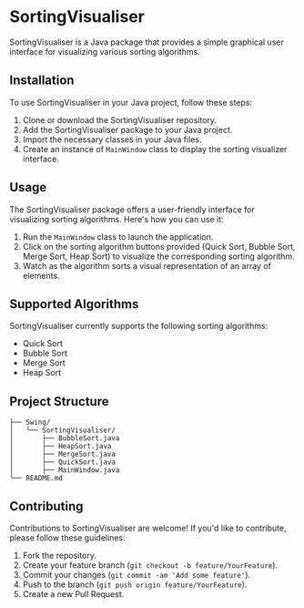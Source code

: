# SortingVisualiser

SortingVisualiser is a Java package that provides a simple graphical user interface for visualizing various sorting algorithms.

## Installation

To use SortingVisualiser in your Java project, follow these steps:

1. Clone or download the SortingVisualiser repository.
2. Add the SortingVisualiser package to your Java project.
3. Import the necessary classes in your Java files.
4. Create an instance of `MainWindow` class to display the sorting visualizer interface.

## Usage

The SortingVisualiser package offers a user-friendly interface for visualizing sorting algorithms. Here's how you can use it:

1. Run the `MainWindow` class to launch the application.
2. Click on the sorting algorithm buttons provided (Quick Sort, Bubble Sort, Merge Sort, Heap Sort) to visualize the corresponding sorting algorithm.
3. Watch as the algorithm sorts a visual representation of an array of elements.

## Supported Algorithms

SortingVisualiser currently supports the following sorting algorithms:

- Quick Sort
- Bubble Sort
- Merge Sort
- Heap Sort

## Project Structure
```
├── Swing/
│   └── SortingVisualiser/
│       ├── BubbleSort.java
│       ├── HeapSort.java
│       ├── MergeSort.java
│       ├── QuickSort.java
│       ├── MainWindow.java
└── README.md
```


## Contributing

Contributions to SortingVisualiser are welcome! If you'd like to contribute, please follow these guidelines:

1. Fork the repository.
2. Create your feature branch (`git checkout -b feature/YourFeature`).
3. Commit your changes (`git commit -am 'Add some feature'`).
4. Push to the branch (`git push origin feature/YourFeature`).
5. Create a new Pull Request.

